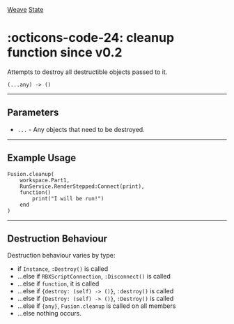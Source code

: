 <nav class="weavedoc-api-breadcrumbs">
	<a href="../..">Weave</a>
	<a href="..">State</a>
</nav>

<h1 class="weavedoc-api-header" markdown>
	<span class="weavedoc-api-icon" markdown>:octicons-code-24:</span>
	<span class="weavedoc-api-name">cleanup</span>
	<span class="weavedoc-api-pills">
		<span class="weavedoc-api-pill-type">function</span>
		<span class="weavedoc-api-pill-since">since v0.2</span>
	</span>
</h1>

Attempts to destroy all destructible objects passed to it.

```luau
(...any) -> ()
```

---

## Parameters

- `...` - Any objects that need to be destroyed.

---

## Example Usage

```luau
Fusion.cleanup(
	workspace.Part1,
	RunService.RenderStepped:Connect(print),
	function()
		print("I will be run!")
	end
)
```

---

## Destruction Behaviour

Destruction behaviour varies by type:

- if `Instance`, `:Destroy()` is called
- ...else if `RBXScriptConnection`, `:Disconnect()` is called
- ...else if `function`, it is called
- ...else if `{destroy: (self) -> ()}`, `:destroy()` is called
- ...else if `{Destroy: (self) -> ()}`, `:Destroy()` is called
- ...else if `{any}`, `Fusion.cleanup` is called on all members
- ...else nothing occurs.
